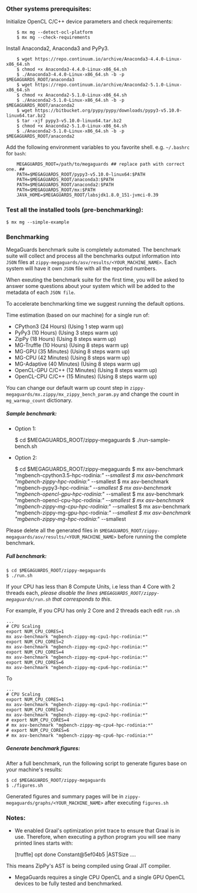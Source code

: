 ### Other systems prerequisites:

Initialize OpenCL C/C++ device parameters and check requirements:

        $ mx mg --detect-ocl-platform
        $ mx mg --check-requirements


Install Anaconda2, Anaconda3 and PyPy3.

        $ wget https://repo.continuum.io/archive/Anaconda3-4.4.0-Linux-x86_64.sh
        $ chmod +x Anaconda3-4.4.0-Linux-x86_64.sh
        $ ./Anaconda3-4.4.0-Linux-x86_64.sh -b -p $MEGAGUARDS_ROOT/anaconda3
        $ wget https://repo.continuum.io/archive/Anaconda2-5.1.0-Linux-x86_64.sh
        $ chmod +x Anaconda2-5.1.0-Linux-x86_64.sh
        $ ./Anaconda2-5.1.0-Linux-x86_64.sh -b -p $MEGAGUARDS_ROOT/anaconda2
        $ wget https://bitbucket.org/pypy/pypy/downloads/pypy3-v5.10.0-linux64.tar.bz2
        $ tar -xjf pypy3-v5.10.0-linux64.tar.bz2
        $ chmod +x Anaconda2-5.1.0-Linux-x86_64.sh
        $ ./Anaconda2-5.1.0-Linux-x86_64.sh -b -p $MEGAGUARDS_ROOT/anaconda2


Add the following environment variables to you favorite shell. e.g. `~/.bashrc` for `bash`:

        MEGAGUARDS_ROOT=/path/to/megaguards ## replace path with correct one. ##
        PATH=$MEGAGUARDS_ROOT/pypy3-v5.10.0-linux64:$PATH
        PATH=$MEGAGUARDS_ROOT/anaconda3:$PATH
        PATH=$MEGAGUARDS_ROOT/anaconda2:$PATH
        PATH=$MEGAGUARDS_ROOT/mx:$PATH
        JAVA_HOME=$MEGAGUARDS_ROOT/labsjdk1.8.0_151-jvmci-0.39



### Test all the installed tools (pre-benchmarking):

    $ mx mg --simple-example


### Benchmarking

MegaGuards benchmark suite is completely automated. The benchmark suite will collect and process all the benchmarks output information into `JSON` files at `zippy-megaguards/asv/results/<YOUR_MACHINE_NAME>`. Each system will have it own
`JSON` file with all the reported numbers.

When exeuting the benchmark suite for the first time, you will be asked to answer some questions about your system
which will be added to the metadata of each `JSON file`.

To accelerate benchmarking time we suggest running the default options.

Time estimation (based on our machine) for a single run of:

- CPython3 (24 Hours) (Using 1 step warm up)
- PyPy3 (10 Hours) (Using 3 steps warm up)
- ZipPy (18 Hours) (Using 8 steps warm up)
- MG-Truffle (10 Hours) (Using 8 steps warm up)
- MG-GPU (35 Minutes) (Using 8 steps warm up)
- MG-CPU (42 Minutes) (Using 8 steps warm up)
- MG-Adaptive (40 Minutes) (Using 8 steps warm up)
- OpenCL-GPU C/C++ (12 Minutes) (Using 8 steps warm up)
- OpenCL-CPU C/C++ (15 Minutes) (Using 8 steps warm up)



You can change our default warm up count step in `zippy-megaguards/mx.zippy/mx_zippy_bench_param.py` and change the count in `mg_warmup_count` dictionary.

##### Sample benchmark:

- Option 1:


    $ cd $MEGAGUARDS_ROOT/zippy-megaguards
    $ ./run-sample-bench.sh

- Option 2:


    $ cd $MEGAGUARDS_ROOT/zippy-megaguards
    $ mx asv-benchmark "mgbench-cpython3.5-hpc-rodinia:*" --smallest
    $ mx asv-benchmark "mgbench-zippy-hpc-rodinia:*" --smallest
    $ mx asv-benchmark "mgbench-pypy3-hpc-rodinia:*" --smallest
    $ mx asv-benchmark "mgbench-opencl-gpu-hpc-rodinia:*" --smallest
    $ mx asv-benchmark "mgbench-opencl-cpu-hpc-rodinia:*" --smallest
    $ mx asv-benchmark "mgbench-zippy-mg-cpu-hpc-rodinia:*" --smallest
    $ mx asv-benchmark "mgbench-zippy-mg-gpu-hpc-rodinia:*" --smallest
    $ mx asv-benchmark "mgbench-zippy-mg-hpc-rodinia:*" --smallest


Please delete all the generated files in `$MEGAGUARDS_ROOT/zippy-megaguards/asv/results/<YOUR_MACHINE_NAME>` before running the complete benchmark.

##### Full benchmark:


    $ cd $MEGAGUARDS_ROOT/zippy-megaguards
    $ ./run.sh


If your CPU has less than 8 Compute Units, i.e less than 4 Core with 2 threads each, *please disable the lines `$MEGAGUARDS_ROOT/zippy-megaguards/run.sh` that corresponds to this*.

For example, if you CPU has only 2 Core and 2 threads each edit `run.sh`


    ...
    # CPU Scaling
    export NUM_CPU_CORES=1
    mx asv-benchmark "mgbench-zippy-mg-cpu1-hpc-rodinia:*"
    export NUM_CPU_CORES=2
    mx asv-benchmark "mgbench-zippy-mg-cpu2-hpc-rodinia:*"
    export NUM_CPU_CORES=4
    mx asv-benchmark "mgbench-zippy-mg-cpu4-hpc-rodinia:*"
    export NUM_CPU_CORES=6
    mx asv-benchmark "mgbench-zippy-mg-cpu6-hpc-rodinia:*"


To


    ...
    # CPU Scaling
    export NUM_CPU_CORES=1
    mx asv-benchmark "mgbench-zippy-mg-cpu1-hpc-rodinia:*"
    export NUM_CPU_CORES=2
    mx asv-benchmark "mgbench-zippy-mg-cpu2-hpc-rodinia:*"
    # export NUM_CPU_CORES=4
    # mx asv-benchmark "mgbench-zippy-mg-cpu4-hpc-rodinia:*"
    # export NUM_CPU_CORES=6
    # mx asv-benchmark "mgbench-zippy-mg-cpu6-hpc-rodinia:*"




##### Generate benchmark figures:

After a full benchmark, run the following script to generate figures base on your machine's results:


    $ cd $MEGAGUARDS_ROOT/zippy-megaguards
    $ ./figures.sh


Generated figures and summary pages will be in `zippy-megaguards/graphs/<YOUR_MACHINE_NAME>` after executing `figures.sh`


### Notes:

- We enabled Graal's optimization print trace to ensure that Graal is in use. Therefore, when executing a python
program you will see many printed lines starts with:


    [truffle] opt done         Constant@5ef04b5 <opt>                   |ASTSize ....

This means ZipPy's AST is being compiled using Graal JIT compiler.


- MegaGuards requires a single CPU OpenCL and a single GPU OpenCL devices to be fully tested and benchmarked.
